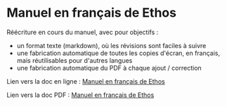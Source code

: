 # Manuel en français de Ethos

Réécriture en cours du manuel, avec pour objectifs :

* un format texte (markdown), où les révisions sont faciles à suivre
* une fabrication automatique de toutes les copies d'écran, en français, mais réutilisables pour d'autres langues
* une fabrication automatique du PDF à chaque ajout / correction

Lien vers la doc en ligne :
[Manuel en français de Ethos](https://ethos-5.gitbook.io/manuel-en-francais-de-ethos)

Lien vers la doc PDF :
[Manuel en français de Ethos](https://github.com/bsongis/ethos-french-manual/releases/download/1.5.12/ethos-french-manual.pdf)
